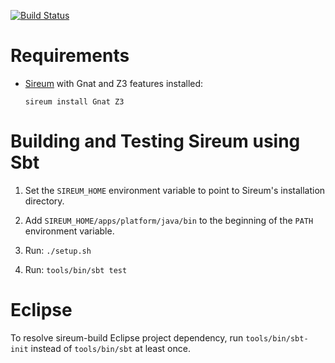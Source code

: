 [![Build Status](https://api.shippable.com/projects/55534a22edd7f2c052ebbc87/badge?branchName=master)](https://app.shippable.com/projects/55534a22edd7f2c052ebbc87/builds/latest) 

Requirements
============

* [Sireum](http://sireum.org) with Gnat and Z3 features installed:

  `sireum install Gnat Z3`


Building and Testing Sireum using Sbt
=====================================

1. Set the `SIREUM_HOME` environment variable to point to Sireum's
   installation directory.

2. Add `SIREUM_HOME/apps/platform/java/bin` to the beginning of the 
   `PATH` environment variable. 

3. Run: `./setup.sh`

4. Run: `tools/bin/sbt test`


Eclipse
=======

To resolve sireum-build Eclipse project dependency, run `tools/bin/sbt-init` 
instead of `tools/bin/sbt` at least once.

